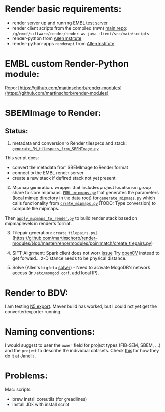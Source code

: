 
# Render basic requirements:


- render server up and running [EMBL test server](http://pc-emcf-16.embl.de)
- render client scripts from the compiled (mvn) [main repo](https://github.com/saalfeldlab/render): `/g/emcf/software/render/render-ws-java-client/src/main/scripts`
- render-python from [Allen Institute](https://github.com/AllenInstitute/render-python)
- render-python-apps `renderapi` from [Allen Institute](https://github.com/AllenInstitute/render-python-apps)


# EMBL custom Render-Python module:

Repo: [https://github.com/martinschorb/render-modules](https://github.com/martinschorb/render-modules)



# SBEMImage to Render:

## Status:
1. metadata and conversion to Render tilespecs and stack: [`generate_EM_tilespecs_from_SBEMImage.py`](https://github.com/martinschorb/render-modules/blob/master/rendermodules/dataimport/generate_EM_tilespecs_from_SBEMImage.py)

This script does:
- convert the metadata from SBEMImage to Render format
- connect to the EMBL render server
- create a new stack if defined stack not yet present

2. Mipmap generation: wrapper that includes project location on group share to store mipmaps. [`EMBL_mipmaps.py`](https://github.com/martinschorb/render-modules/blob/master/rendermodules/dataimport/EMBL_mipmaps.py)
 that generates the parameters (local mimap directory in the data root) for [`generate_mipmaps.py`](https://github.com/martinschorb/render-modules/blob/master/rendermodules/dataimport/generate_mipmaps.py) which calls functionality from [`create_mipmaps.py`](https://github.com/martinschorb/render-modules/blob/master/rendermodules/dataimport/create_mipmaps.py) (TODO: Type conversion) to compute the mipmaps.

Then [`apply_mipmaps_to_render.py`](https://github.com/martinschorb/render-modules/blob/master/rendermodules/dataimport/apply_mipmaps_to_render.py) to build render stack based on mipmaplevels in render's format.

3. Tilepair generation: `create_tilepairs.py`](https://github.com/martinschorb/render-modules/blob/master/rendermodules/pointmatch/create_tilepairs.py)

4. SIFT-Alignment: Spark client does not work [Issue](https://github.com/saalfeldlab/render/issues/107)
  Try [openCV](https://github.com/martinschorb/render-modules/blob/master/rendermodules/pointmatch/generate_point_matches_opencv.py) instead to get forward...  z-Distance needs to be physical distance.

5. Solve (Allen's `bigfeta` [solver](https://github.com/martinschorb/render-modules/blob/master/rendermodules/solver/solve.py)) - Need to activate MogoDB's network access (in `/etc/mongod.conf`, add local IP).


# Render to BDV:

I am testing [N5 export](https://github.com/saalfeldlab/hot-knife/blob/master/src/main/java/org/janelia/saalfeldlab/hotknife/SparkConvertRenderStackToN5.java). Maven build has worked, but I could not yet get the converter/exporter running.


# Naming conventions:

I would suggest to user the `owner` field for project types (FIB-SEM, SBEM, ...) and the `project` to describe the individual datasets. Check [this](https://github.com/saalfeldlab/render/issues/106) for how they do it at Janelia.

# Problems:

Mac: scripts:
- brew install coreutils (for greadlines)
- install JDK with install script
